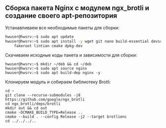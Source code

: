 ## Cборка пакета Nginx с модулем ngx_brotli и создание своего apt-репозитория
<p>Устанавливаем все необходимые пакеты для сборки:</p>

```bash
hwuser@hwsrv:~$ sudo apt update
hwuser@hwsrv:~$ sudo apt install -y wget git nano build-essential devscripts \
    fakeroot lintian cmake dpkg-dev
```
<p>Скачиваем исходные коды пакета и зависимости для сборки:</p>

```
hwuser@hwsrv:~$ mkdir ~/deb && cd ~/deb
hwuser@hwsrv:~$ sudo apt source nginx
hwuser@hwsrv:~$ sudo apt build-dep nginx -y
```
<p>Клонируем модуль и собираем библиотеку Brotli:</p>

```
cd ~
git clone --recurse-submodules -j8 https://github.com/google/ngx_brotli
cd ngx_brotli/deps/brotli
mkdir out && cd out
cmake -DCMAKE_BUILD_TYPE=Release ..
cmake --build . --config Release -j2 --target brotlienc
cd ../../../..
```
